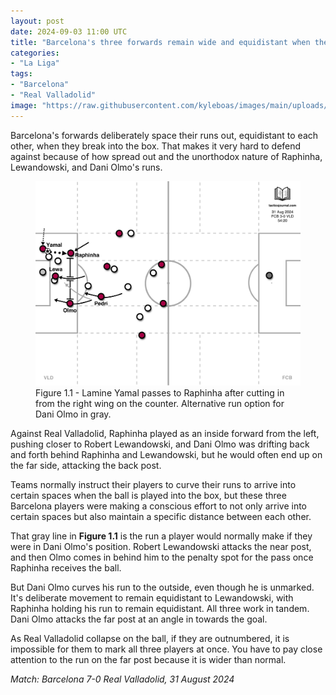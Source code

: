 ```yaml
---
layout: post
date: 2024-09-03 11:00 UTC
title: "Barcelona's three forwards remain wide and equidistant when they make their runs into the box"
categories:
- "La Liga"
tags:
- "Barcelona"
- "Real Valladolid"
image: "https://raw.githubusercontent.com/kyleboas/images/main/uploads/2024/09/02/Image-02Sep2024_23:42:40.png"
---
```


Barcelona's forwards deliberately space their runs out, equidistant to each other, when they break into the box. That makes it very hard to defend against because of how spread out and the unorthodox nature of Raphinha, Lewandowski, and Dani Olmo's runs.

<!---more---> 

<figure>
    <img src="https://raw.githubusercontent.com/kyleboas/images/main/uploads/2024/09/03/Image-03Sep2024_00:01:17.png">
    <figcaption>Figure 1.1 - Lamine Yamal passes to Raphinha after cutting in from the right wing on the counter. Alternative run option for Dani Olmo in gray. </figcaption>
</figure>

Against Real Valladolid, Raphinha played as an inside forward from the left, pushing closer to Robert Lewandowski, and Dani Olmo was drifting back and forth behind Raphinha and Lewandowski, but he would often end up on the far side, attacking the back post. 

Teams normally instruct their players to curve their runs to arrive into certain spaces when the ball is played into the box, but these three Barcelona players were making a conscious effort to not only arrive into certain spaces but also maintain a specific distance between each other. 

That gray line in **Figure 1.1** is the run a player would normally make if they were in Dani Olmo's position. Robert Lewandowski attacks the near post, and then Olmo comes in behind him to the penalty spot for the pass once Raphinha receives the ball. 

But Dani Olmo curves his run to the outside, even though he is unmarked. It's deliberate movement to remain equidistant to Lewandowski, with Raphinha holding his run to remain equidistant. All three work in tandem. Dani Olmo attacks the far post at an angle in towards the goal.

As Real Valladolid collapse on the ball, if they are outnumbered, it is impossible for them to mark all three players at once. You have to pay close attention to the run on the far post because it is wider than normal.

*Match: Barcelona 7-0 Real Valladolid, 31 August 2024*